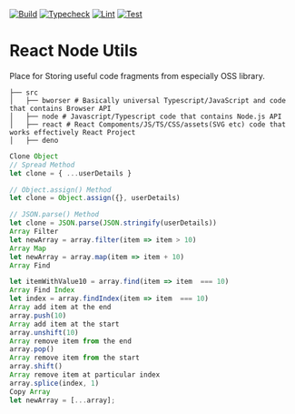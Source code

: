 [![Build](https://github.com/laststance/utility-collective/actions/workflows/build.yml/badge.svg)](https://github.com/laststance/utility-collective/actions/workflows/build.yml)
[![Typecheck](https://github.com/laststance/utility-collective/actions/workflows/typecheck.yml/badge.svg)](https://github.com/laststance/utility-collective/actions/workflows/typecheck.yml)
[![Lint](https://github.com/laststance/utility-collective/actions/workflows/lint.yml/badge.svg)](https://github.com/laststance/utility-collective/actions/workflows/lint.yml)
[![Test](https://github.com/laststance/utility-collective/actions/workflows/test.yml/badge.svg)](https://github.com/laststance/utility-collective/actions/workflows/test.yml)

# React Node Utils

Place for Storing useful code fragments from especially OSS library.

```
├── src
│   ├── bworser # Basically universal Typescript/JavaScript and code that contains Browser API
│   ├── node # Javascript/Typescript code that contains Node.js API
│   ├── react # React Compoments/JS/TS/CSS/assets(SVG etc) code that works effectively React Project
│   ├── deno

```








```js
Clone Object
// Spread Method
let clone = { ...userDetails }

// Object.assign() Method
let clone = Object.assign({}, userDetails)

// JSON.parse() Method
let clone = JSON.parse(JSON.stringify(userDetails))
Array Filter
let newArray = array.filter(item => item > 10)
Array Map
let newArray = array.map(item => item + 10)
Array Find

let itemWithValue10 = array.find(item => item  === 10)
Array Find Index
let index = array.findIndex(item => item  === 10)
Array add item at the end
array.push(10)
Array add item at the start
array.unshift(10)
Array remove item from the end
array.pop()
Array remove item from the start
array.shift()
Array remove item at particular index
array.splice(index, 1)
Copy Array
let newArray = [...array];
```
